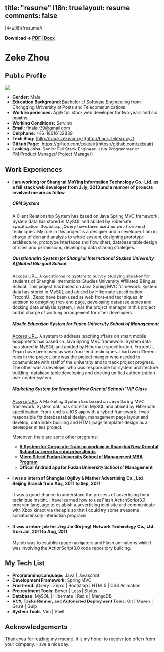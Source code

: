 title: "resume"
i18n: true
layout: resume
comments: false
---
<p class="resume-language">[中文版](/resume/)</p>

<div class="resume-download"><strong>Download -&gt; <a href="/assets/en/resume.pdf">PDF</a> | <a href="/assets/en/resume.docx">Docx</a></strong></div>

<h1 class="title">Zeke Zhou</h1>

## Public Profile

<img src="/images/resume/QR_en.jpg" class="QR"/>

- **Gender:** Male
- **Education Background:** Bachelor of Software Engineering from Chongqing University of Posts and Telecommunications
- **Work Experiences:** Agile full stack web developer for two years and six months
- **Working Conditions:** Serving
- **Email:** <a href="mailto:finalair29@gmail.com" target="_self">finalair29@gmail.com</a> 
- **Cellphone:** +86-18616132839
- **Tech Blog:** [http://track.zekeair.xyz](http://track.zekeair.xyz)
- **Github Page:** [https://github.com/zekeair](https://github.com/zekeair)
- **Looking Jobs:** Senior Full Stack Engineer, Java Programmer or PM(Product Manager/ Project Manager)

## Work Experiences

- #### **I am working for Shanghai MoYing Information Technology Co., Ltd. as a full stack web developer from July, 2013 and a number of projects involved me are as follow**

	##### **CRM System**

	A Client Relationship System has based on Java Spring MVC framework. System data has stored in MySQL and abided by Hibernate specification. Bootstrap, jQuery have been used as web front-end techniques. My role in this project is a designer and a developer. I am in charge of demand analysis to whole system, designing prototype architecture, prototype interfaces and flow chart, database table design of roles and permissions, developing data sharing strategies.

	##### **Questionnaire System for Shanghai International Studies University Affiliated Bilingual School**

	[Access URL](http://www.smemobiletech.com/survey/paper/1). A questionnaire system to survey studying situation for students of Shanghai International Studies University Affiliated Bilingual School. This project has based on Java Spring MVC framework. System data has stored in MySQL and abided by Hibernate specification. FrozonUI, Zepto have been used as web front-end techniques. In addition to designing fron-end page, developing database tables and docking data analysis system, I was the project manager in this project and in charge of working arrangement for other developers.

	##### **Mobile Education System for Fudan University School of Management**

	[Access URL](http://m.fdsm.fudan.edu.cn/wx/). A system to address teaching affairs on smart mobile equipments has based on Java Spring MVC framework. System data has stored in MySQL and abided by Hibernate specification. FrozonUI, Zepto have been used as web front-end techniques. I had two different roles in the project. one was the project manger who needed to communicate with staff of the university and to track project progress. The other was a developer who was responsible for system architecture building, database table developing and docking unified authentication user center system. 

	##### **Marketing System for Shanghai New Oriental Schools' VIP Class**

	[Access URL](http://jw.sh.xdf.cn/xdfhd). A Marketing System has based on Java Spring MVC framework. System data has stored in MySQL and abided by Hibernate specification. Front-end is a IOS app with a hybrid framework. I was responsible for databse tabel design, management page layout and develop, data index building and HTML page templates design as a developer in this project.

	Moreover, there are some other programs:
	
	- **[A System for Corporate Training working in Shanghai New Oriental School to serve its enterprise clients ](http://qp.sh.xdf.cn/xdfct/)**
	- **[Micro Site of Fudan University School of Management MBA Program](http://events.fdsm.fudan.edu.cn/microsite/mba/pages/home.html)**
	- **Offical Android app for Fudan University School of Management**

- #### **I was a intern of Shanghai Ogilvy & Mather Advertising Co., Ltd. Beijing Branch from Aug, 2011 to Sep, 2011**

	It was a good chance to understand the process of advertising from technique insight. I have learned how to use Flash ActionScript3.0 program language to estabish a advertising mini site and communicate with Xbox kinect via the apis so that I could try some awesome somatosensory interaction programs

- #### **It was a intern job for  Jing Jie (Beijing) Network Technology Co., Ltd. from Jul, 2011 to Aug, 2011**

	My job was to establish page navigators and Flash animations while I was involving the ActionScript3.0 code repository building. 

## My Tech List

- **Programming Language:** Java | Javascript
- **Development Framework:** Spring MVC
- **Front-end:** jQuery | Zepto | Bootstrap | HTML5 | CSS Animation
- **Pretreatment Tools:** Bower | Less | Stylus
- **Database:** MySQL | Hibernate | Redis | MangoDB
- **VCS, Tasks Runner, and Automated Deployment Tools:** Git | Maven | Grunt | Gulp
- **System Tools:** Vim | Shell

## Acknowledgements

Thank you for reading my resume. It is my honor to receive job offers from your company. Have a nice day.
